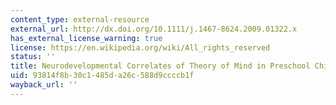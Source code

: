 ```yaml
---
content_type: external-resource
external_url: http://dx.doi.org/10.1111/j.1467-8624.2009.01322.x
has_external_license_warning: true
license: https://en.wikipedia.org/wiki/All_rights_reserved
status: ''
title: Neurodevelopmental Correlates of Theory of Mind in Preschool Children
uid: 93814f8b-30c1-485d-a26c-588d9ccccb1f
wayback_url: ''
---
```

